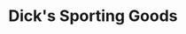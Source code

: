 ---
title: "Dick's Sporting Goods"
url: /oklahoma-city/dicks-sporting-goods-southwest-3rd-street/
shop: sports
---